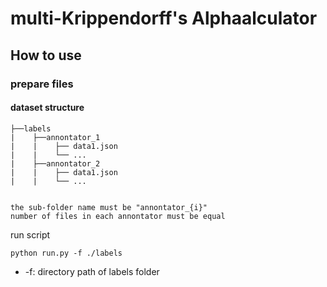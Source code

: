 # multi-Krippendorff's Alphaalculator

## How to use

### prepare files

#### dataset structure
```
├──labels
|    ├──annontator_1
|    |    ├── data1.json
|    |    └── ...
|    ├──annontator_2
|    |    ├── data1.json
|    |    └── ...


the sub-folder name must be "annontator_{i}"
number of files in each annontator must be equal
```
run script
```
python run.py -f ./labels
```
* -f: directory path of labels folder
